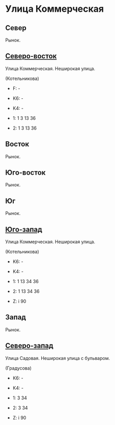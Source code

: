# Улица Коммерческая

## Север

Рынок.

## [Северо-восток](./10610095.md)

Улица Коммерческая.
Неширокая улица.

(Котельникова)

* F:    -

* K6:   -
* K4:   -
* 1:    1   3  13  36
* 2:    1   3  13  36

## Восток

Рынок.

## Юго-восток

Рынок.

## Юг

Рынок.

## [Юго-запад](./10605105.md)

Улица Коммерческая.
Неширокая улица.

(Котельникова)

* K6:   -
* K4:   -
* 1:    1   13  34  36
* 2:    1   13  34  36

* Z:    i
        90

## Запад

Рынок.

## [Северо-запад](./10602100.md)

Улица Садовая.
Неширокая улица с бульваром.

(Градусова)

* K6:   -
* K4:   -
* 1:    3   34
* 2:    3   34

* Z:    i
        90

